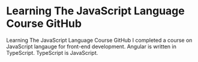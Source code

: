 # Learning The JavaScript Language Course GitHub
 Learning The JavaScript Language Course GitHub
I completed a course on JavaScript langauge for front-end development. Angular is written in TypeScript. TypeScript is JavaScript. 
